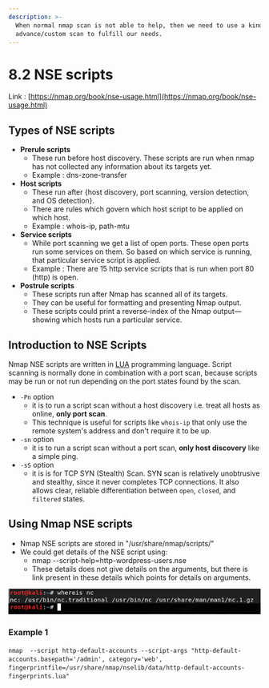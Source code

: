 ```yaml
---
description: >-
  When normal nmap scan is not able to help, then we need to use a kind of
  advance/custom scan to fulfill our needs.
---
```


# 8.2 NSE scripts

Link : [https://nmap.org/book/nse-usage.html](https://nmap.org/book/nse-usage.html)

## Types of NSE scripts

* **Prerule scripts**
  * These run before host discovery. These scripts are run when nmap has not collected any information about its targets yet.
  * Example : dns-zone-transfer
* **Host scripts**
  * These run after {host discovery, port scanning, version detection, and OS detection}.
  * There are rules which govern which host script to be applied on which host.
  * Example : whois-ip, path-mtu
* **Service scripts**
  * While port scanning we get a list of open ports. These open ports run some services on them. So based on which service is running, that particular service script is applied.
  * Example : There are 15 http service scripts that is run when port 80 \(http\) is open.
* **Postrule scripts**
  * These scripts run after Nmap has scanned all of its targets. 
  * They can be useful for formatting and presenting Nmap output.
  * These scripts could print a reverse-index of the Nmap output—showing which hosts run a particular service.

## Introduction to NSE Scripts

Nmap NSE scripts are written in [LUA](http://www.lua.org/) programming language. Script scanning is normally done in combination with a port scan, because scripts may be run or not run depending on the port states found by the scan.

* `-Pn` option
  * it is to run a script scan without a host discovery i.e. treat all hosts as online, **only port scan**.  
  * This technique is useful for scripts like `whois-ip` that only use the remote system's address and don't require it to be up.
* `-sn` option 
  * it is to run a script scan without a port scan, **only host discovery** like a simple ping. 
* `-sS` option 
  * it is is for TCP SYN \(Stealth\) Scan. SYN scan is relatively unobtrusive and stealthy, since it never completes TCP connections.  It also allows clear, reliable differentiation between `open`, `closed`, and `filtered` states.

## Using Nmap NSE scripts

* Nmap NSE scripts are stored in "/usr/share/nmap/scripts/"
* We could get details of the NSE script using:
  * nmap --script-help=http-wordpress-users.nse
  * These details does not give details on the arguments, but there is link present in these details which points for details on arguments.

![](../../../.gitbook/assets/image%20%2856%29.png)

### Example 1

`nmap  --script http-default-accounts --script-args "http-default-accounts.basepath='/admin', category='web', fingerprintfile=/usr/share/nmap/nselib/data/http-default-accounts-fingerprints.lua"`

